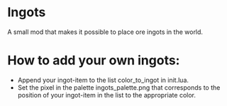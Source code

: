 Ingots
======
A small mod that makes it possible to place ore ingots in the world.

How to add your own ingots:
===
* Append your ingot-item to the list color_to_ingot in init.lua.
* Set the pixel in the palette ingots_palette.png that corresponds to
  the position of your ingot-item in the list to the appropriate color.
